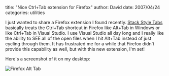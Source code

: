 
title: "Nice Ctrl+Tab extension for Firefox"
author: David
date: 2007/04/24
categories: utilities

I just wanted to share a Firefox extension I found recently. [Stack Style Tabs](https://addons.mozilla.org/en-US/firefox/addon/1936) basically treats the Ctrl+Tab shortcut in Firefox like Alt+Tab in Windows or like Ctrl+Tab in Visual Studio. I use Visual Studio all day long and I really like the ability to SEE all of the open files when I hit Alt+Tab instead of just cycling through them. It has frustrated me for a while that Firefox didn't provide this capability as well, but with this new extension, I'm set! 

Here's a screenshot of it on my desktop: 

![Firefox Alt Tab](http://www.mohundro.com/blog/content/binary/WindowsLiveWriter/NiceCtrlTabextensionforFirefox_B752/firefox-alt-tab%5B2%5D.png)

